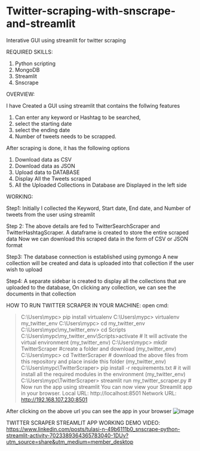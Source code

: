 # Twitter-scraping-with-snscrape-and-streamlit
Interative GUI using streamlit for twitter scraping 

REQUIRED SKILLS:
1.	Python scripting
2.	MongoDB
3.	Streamlit
4.	Snscrape

OVERVIEW:

I have Created a GUI using streamlit that contains the follwing  features
1. Can enter any keyword or Hashtag to be searched, 
2. select the starting date 
3. select the ending date  
4. Number of tweets needs to be scrapped.

After scraping is done, it has the following options

1.	Download data as CSV
2.	Download data as JSON
3.	Upload data to DATABASE
4.	Display All the Tweets scraped
5.	All the Uploaded Collections in Database are Displayed in the left side

WORKING:

Step1:
Initially I collected the Keyword, Start date, End date, and Number of tweets from the user using streamlit

Step 2:
The above details are fed to TwitterSearchScraper and TwitterHashtagScraper.
A dataframe is created to store the entire scraped data
Now we can download this scraped data in the form of CSV or JSON format 

Step3:
The database connection is established using pymongo
A new collection will be created and data is uploaded into that collection  if the user wish to upload 

Step4:
A separate sidebar is created to display all the collections that are uploaded to the database, On clicking any collection, we can see the documents in that collection


HOW TO RUN TWITTER SCRAPER IN YOUR MACHINE:
open cmd:
> C:\Users\mypc> pip install virtualenv 
> C:\Users\mypc> virtualenv my_twitter_env
> C:\Users\mypc> cd my_twitter_env
> C:\Users\mypc\my_twitter_env> cd Scripts
> C:\Users\mypc\my_twitter_env\Scripts>activate                    # It will activate the virtual environment
> (my_twitter_env)  C:\Users\mypc\> mkdir TwitterScraper           #create a folder and download
> (my_twitter_env)  C:\Users\mypc\> cd TwitterScraper              # download the above files from this repository and place inside this folder
> (my_twitter_env)  C:\Users\mypc\TwitterScraper> pip install -r requirements.txt       # it will install all the required modules in the environment
> (my_twitter_env)  C:\Users\mypc\TwitterScraper> streamlit run my_twitter_scraper.py   # Now run the app using streamlit
> You can now view your Streamlit app in your browser.
  Local URL: http://localhost:8501
  Network URL: http://192.168.107.230:8501
  
 After clicking on the above url you can see the app in your browser
![image](https://user-images.githubusercontent.com/116662776/214221876-69dbf560-9230-45ef-a88a-d03b7f824ac7.png)

  
TWITTER SCRAPER STREAMLIT APP WORKING DEMO VIDEO:
https://www.linkedin.com/posts/tulasi-n-49b6111b0_snscrape-python-streamlit-activity-7023389364365783040-1DUv?utm_source=share&utm_medium=member_desktop





